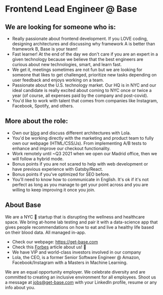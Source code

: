 # Frontend Lead Engineer @ Base

## We are looking for someone who is:
- Really passionate about frontend development. If you LOVE coding, designing architectures and discussing why framework A is better than framework B, Base is your team!
- Fast learner! At the end of the day we don't care if you are an expert in a given technology because we believe that the best engineers are curious about new technologies, smart, and learn fast.
- We get it, meetings sometimes are not fun but we are looking for someone that likes to get challenged, prioritize new tasks depending on user feedback and enjoys working on a team. 
- Passionate about the U.S. technology market. Our HQ is in NYC and our ideal candidate is really excited about coming to NYC once or twice a year (of course, all expenses paid by the company and post-covid).
- You'd like to work with talent that comes from companies like Instagram, Facebook, Spotify, and others.

## More about the role:
- Own our [blog](https://get-base.com/blog) and discuss different architectures with Lola.
- You'd be working directly with the marketing and product team to fully own our webpage (HTML/CSS/Js). From implementing A/B tests to enhance and improve our checkout functionality.
- Work remotely until ~Q3 2021 when we open our Madrid office, then we will follow a hybrid mode.
- Bonus points if you are not scared to help with web development or have previous experience with Gatsby/React. 
- Bonus points if you've optimized for SEO before.
- You'll need to know how to communicate in English. It's ok if it's not perfect as long as you manage to get your point across and you are willing to keep improving it once you join. 

## About Base
We are a NYC 🗽 startup that is disrupting the wellness and healthcare space. We bring at-home lab testing and pair it with a data-science app that gives people recommendations on how to eat and live a healthy life based on their blood data. All managed in-app. 

- Check our webpage: https://get-base.com
- Check this [Forbes](https://www.forbes.com/sites/berenicemagistretti/2021/02/09/at-home-lab-testing-startup-base-launches-with-a-34m-seed-round-to-help-improve-sleep-diet-and-sex-drive/?sh=527fd7b410ad) article about us! 🚀
- We have VIP and world-class investors involved in our company
- Lola, the CEO, is a former Senior Software Engineer @ Amazon, Facebook/Instagram with a Masters in Machine Learning.

We are an equal opportunity employer. We celebrate diversity and are committed to creating an inclusive environment for all employees. Shoot us a message at jobs@get-base.com with your LinkedIn profile, resume or any info about you.
